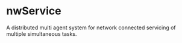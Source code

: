nwService
=========

A distributed multi agent system for network connected servicing of multiple simultaneous tasks.
